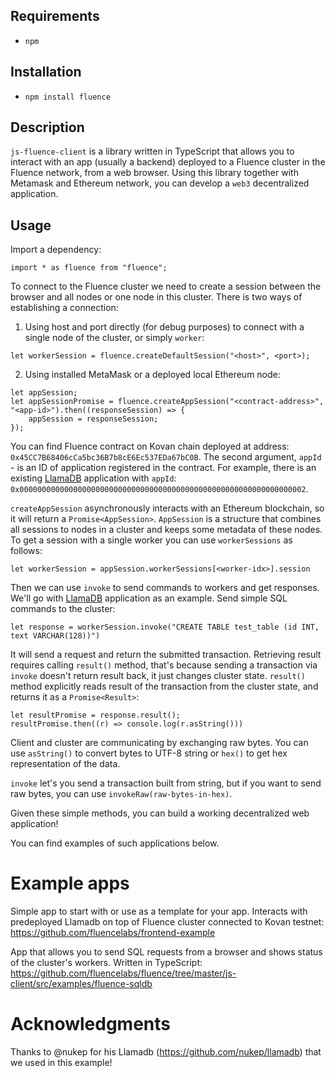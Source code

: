 ## Requirements
- `npm`

## Installation
- `npm install fluence`

## Description
`js-fluence-client` is a library written in TypeScript that allows you to interact with an app (usually a backend) deployed to a Fluence cluster in the Fluence network, from a web browser. Using this library together with Metamask and Ethereum network, you can develop a `web3` decentralized application.

## Usage
Import a dependency:
```
import * as fluence from "fluence";
```

To connect to the Fluence cluster we need to create a session between the browser and all nodes or one node in this cluster.
There is two ways of establishing a connection:
1. Using host and port directly (for debug purposes) to connect with a single node of the cluster, or simply `worker`:
```
let workerSession = fluence.createDefaultSession("<host>", <port>);
```
2. Using installed MetaMask or a deployed local Ethereum node:
```
let appSession;
let appSessionPromise = fluence.createAppSession("<contract-address>", "<app-id>").then((responseSession) => {
    appSession = responseSession;
});
```
You can find Fluence contract on Kovan chain deployed at address: `0x45CC7B68406cCa5bc36B7b8cE6Ec537EDa67bC0B`.
The second argument, `appId` - is an ID of application registered in the contract. For example, there is an existing [LlamaDB](https://github.com/fluencelabs/llamadb) application with `appId`: `0x0000000000000000000000000000000000000000000000000000000000000002`.

`createAppSession` asynchronously interacts with an Ethereum blockchain, so it will return a `Promise<AppSession>`. `AppSession` is a structure that combines all sessions to nodes in a cluster and keeps some metadata of these nodes.
To get a session with a single worker you can use `workerSessions` as follows:
```
let workerSession = appSession.workerSessions[<worker-idx>].session
```

Then we can use `invoke` to send commands to workers and get responses.
We'll go with [LlamaDB](https://github.com/fluencelabs/llamadb) application as an example. Send simple SQL commands to the cluster:
```
let response = workerSession.invoke("CREATE TABLE test_table (id INT, text VARCHAR(128))")
```
It will send a request and return the submitted transaction. Retrieving result requires calling `result()` method, that's because sending a transaction via `invoke` doesn't return result back, it just changes cluster state. `result()` method explicitly reads result of the transaction from the cluster state, and returns it as a `Promise<Result>`:
```
let resultPromise = response.result();
resultPromise.then((r) => console.log(r.asString()))
```
Client and cluster are communicating by exchanging raw bytes. You can use `asString()` to convert bytes to UTF-8 string or `hex()` to get hex representation of the data.

`invoke` let's you send a transaction built from string, but if you want to send raw bytes, you can use `invokeRaw(raw-bytes-in-hex)`.

Given these simple methods, you can build a working decentralized web application!

You can find examples of such applications below.

# Example apps

Simple app to start with or use as a template for your app. Interacts with predeployed Llamadb on top of Fluence cluster connected to Kovan testnet:
https://github.com/fluencelabs/frontend-example

App that allows you to send SQL requests from a browser and shows status of the cluster's workers. Written in TypeScript:
https://github.com/fluencelabs/fluence/tree/master/js-client/src/examples/fluence-sqldb

# Acknowledgments
Thanks to @nukep for his Llamadb (https://github.com/nukep/llamadb) that we used in this example!